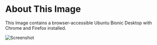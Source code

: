 # About This Image

This Image contains a browser-accessible Ubuntu Bionic Desktop with Chrome and Firefox installed.

![Screenshot][Image_Screenshot]

[Image_Screenshot]: https://f.hubspotusercontent30.net/hubfs/5856039/dockerhub/image-screenshots/desktop.png "Image Screenshot"